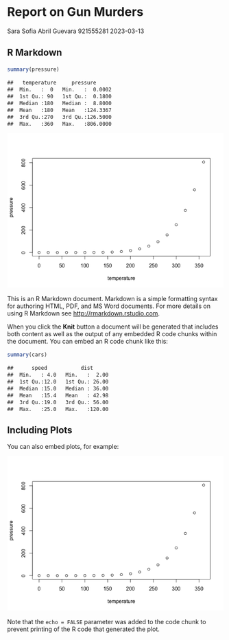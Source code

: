 Report on Gun Murders
================
Sara Sofia Abril Guevara 921555281
2023-03-13

## R Markdown

``` r
summary(pressure)
```

    ##   temperature     pressure       
    ##  Min.   :  0   Min.   :  0.0002  
    ##  1st Qu.: 90   1st Qu.:  0.1800  
    ##  Median :180   Median :  8.8000  
    ##  Mean   :180   Mean   :124.3367  
    ##  3rd Qu.:270   3rd Qu.:126.5000  
    ##  Max.   :360   Max.   :806.0000

![](report-on-gun-muders_files/figure-gfm/unnamed-chunk-1-1.png)<!-- -->

This is an R Markdown document. Markdown is a simple formatting syntax
for authoring HTML, PDF, and MS Word documents. For more details on
using R Markdown see <http://rmarkdown.rstudio.com>.

When you click the **Knit** button a document will be generated that
includes both content as well as the output of any embedded R code
chunks within the document. You can embed an R code chunk like this:

``` r
summary(cars)
```

    ##      speed           dist       
    ##  Min.   : 4.0   Min.   :  2.00  
    ##  1st Qu.:12.0   1st Qu.: 26.00  
    ##  Median :15.0   Median : 36.00  
    ##  Mean   :15.4   Mean   : 42.98  
    ##  3rd Qu.:19.0   3rd Qu.: 56.00  
    ##  Max.   :25.0   Max.   :120.00

## Including Plots

You can also embed plots, for example:

![](report-on-gun-muders_files/figure-gfm/pressure-1.png)<!-- -->

Note that the `echo = FALSE` parameter was added to the code chunk to
prevent printing of the R code that generated the plot.
